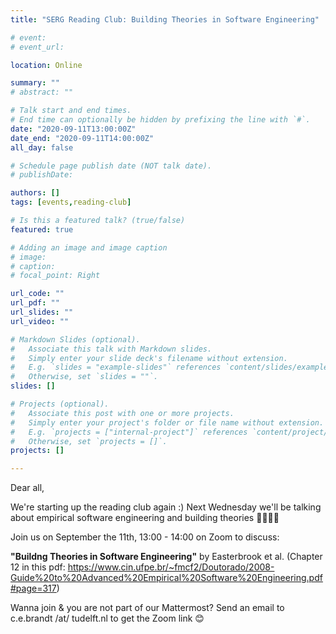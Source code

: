 ```yaml
---
title: "SERG Reading Club: Building Theories in Software Engineering"

# event: 
# event_url: 

location: Online

summary: ""
# abstract: ""

# Talk start and end times.
# End time can optionally be hidden by prefixing the line with `#`.
date: "2020-09-11T13:00:00Z"
date_end: "2020-09-11T14:00:00Z"
all_day: false

# Schedule page publish date (NOT talk date).
# publishDate:

authors: []
tags: [events,reading-club]

# Is this a featured talk? (true/false)
featured: true

# Adding an image and image caption
# image:
# caption: 
# focal_point: Right

url_code: ""
url_pdf: ""
url_slides: ""
url_video: ""

# Markdown Slides (optional).
#   Associate this talk with Markdown slides.
#   Simply enter your slide deck's filename without extension.
#   E.g. `slides = "example-slides"` references `content/slides/example-slides.md`.
#   Otherwise, set `slides = ""`.
slides: []

# Projects (optional).
#   Associate this post with one or more projects.
#   Simply enter your project's folder or file name without extension.
#   E.g. `projects = ["internal-project"]` references `content/project/deep-learning/index.md`.
#   Otherwise, set `projects = []`.
projects: []

---
```



Dear all,

We're starting up the reading club again :)
Next Wednesday we'll be talking about empirical software engineering and building theories 🧑‍🏫🧑‍💻

Join us on September the 11th, 13:00 - 14:00 on Zoom to discuss:

**"Buildng Theories in Software Engineering"** by Easterbrook et al. (Chapter 12 in this pdf: https://www.cin.ufpe.br/~fmcf2/Doutorado/2008-Guide%20to%20Advanced%20Empirical%20Software%20Engineering.pdf#page=317)

Wanna join & you are not part of our Mattermost?
Send an email to c.e.brandt /at/ tudelft.nl to get the Zoom link 😊

